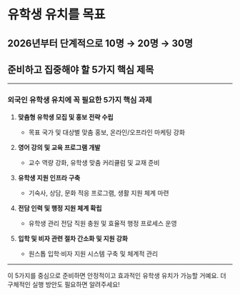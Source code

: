 # 유학생 유치를 목표
## 2026년부터 단계적으로 10명 → 20명 → 30명
## 준비하고 집중해야 할 5가지 핵심 제목

---

### 외국인 유학생 유치에 꼭 필요한 5가지 핵심 과제

1. **맞춤형 유학생 모집 및 홍보 전략 수립**

   * 목표 국가 및 대상별 맞춤 홍보, 온라인/오프라인 마케팅 강화

2. **영어 강의 및 교육 프로그램 개발**

   * 교수 역량 강화, 유학생 맞춤 커리큘럼 및 교재 준비

3. **유학생 지원 인프라 구축**

   * 기숙사, 상담, 문화 적응 프로그램, 생활 지원 체계 마련

4. **전담 인력 및 행정 지원 체계 확립**

   * 유학생 관리 전담 직원 충원 및 효율적 행정 프로세스 운영

5. **입학 및 비자 관련 절차 간소화 및 지원 강화**

   * 원스톱 입학·비자 지원 시스템 구축 및 체계적 관리

---

이 5가지를 중심으로 준비하면 안정적이고 효과적인 유학생 유치가 가능할 거예요.
더 구체적인 실행 방안도 필요하면 알려주세요!
